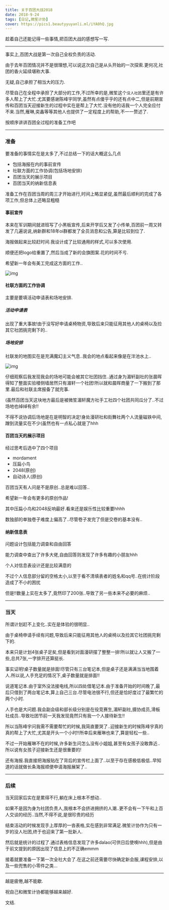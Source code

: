 ```yaml
---
title: 关于百团大战2018
date: 2018-9-24
tags: [日记,微笙计协]
cover: https://pics1.beautyyuyanli.ml/iYA0hQ.jpg
---
```


趁着自己还能记得一些事情,把百团大战的感想写一写.

***

事实上,百团大战是第一次自己全权负责的活动.

由于去年百团情况并不是很理想,可以说这次自己是从头开始的一次探索.更何况,社团的香火延续堪称大事.

无疑,自己承担了相当大的压力.

尽管自己在全程中承担了大部分的工作,不过所幸的是,微笙这个`没人社团`里还是有许多人帮上了大忙.尤其要感谢陈峰宇同学,虽然有点傻乎乎的还有点中二,但是前期宣传和百团当天迎接新生的过程中实在是帮上了大忙.没有他的话我一个人完全应付不来.当然,雁琳,奕鑫等等其他人也提供了一定程度上的帮助,不一一赘述了.

按顺序讲讲百团全过程的准备工作吧

***

### 准备

要准备的事情实在是太多了,不过总结一下的话大概这么几点

* 包括海报在内的事前宣传
* 社联方面的工作协调(包括场地安排)
* 百团当天的展示项目
* 百团当天的纳新信息表

准备工作在百团当周的周三才开始进行,时间上略显紧促,虽然最后顺利的完成了各项工作,但总体上还略显粗糙

#### 事前宣传

本来在军训期间就进班写了小黑板宣传,后来开学后又发了小传单,百团前一周又转发了几遍说说,纳新群和18年oi群都发了全员消息和公告,算是比较到位了.

海报做起来比较赶时间.我设计成了比较通用的样式,可以多次使用.

顺便还把logo给重置了,然后当成了新的会旗图案.花的时间不亏.

希望新一年会有美工完成这方面的工作..

![img]()

#### 社联方面的工作协调

主要是要填活动申请表和场地安排.

##### 活动申请表

出现了重大事故!由于没写好申请桌椅物资,导致后来只能征用其他人的桌椅以及捡其它社团挑完剩下的..

##### 场地安排

社联发的地图实在是充满魔幻主义气息..我会的地点看起来像是在泮池水上..

![img]()

仔细观察后我发现我会的场地可能会被其它社团挡住..通过身为湄轩副社的张晨晖得知了整面实验楼侧墙居然只有湄轩一个社团!所以就和晨晖商量了一下搬到了那里.最后和社联主席报备了就完事.

(虽然百团当天这块地方最后是被微笙湄轩魔方社手工社四个社团共同瓜分了..不过场地也绰绰有余!!

不得不说协调后场地是在是明智的决定!身处漫研社和街舞社两个人流量磁铁中间,蹭到流量实在不少(虽然也有一点私心就是了hhh

#### 百团当天的展示项目

经过思考后选中了四个项目

* mordament
* 压扁小鸟
* 2048(原创)
* 自动诗人(原创)

百团当天有人问是不是原创..总是难以回答..

希望新一年会有更多的原创作品!

其中压扁小鸟和2048反响最好.看来还是娱乐性比较重要hhhh

数独部的单独卷子难度上偏高了..尽管卷子发完了但是交卷的基本没有..

#### 纳新信息表

问题设计包括能力调查和自由回答

能力调查中查出了许多大佬,自由回答则发现了许多有趣的小朋友hhh

个人对信息表设计还是比较满意的

不过个人信息部分留的空格太小,以至于看不清填表者的姓名和qq号..在统计阶段造成了不小的困扰

但是!!数量上实在太多了,竟然印了200张..导致了另一些本来不必要的麻烦..

***

### 当天

所谓计划赶不上变化..实在是体验的很明显..

由于桌椅申请手续有问题,导致后来只能征用其他人的桌椅以及捡其它社团挑完剩下的.

本来只是计划4张桌子足矣,但是看到对面漫研摆了整整一排!所以就让人又搬了一些,总共7张,一字排开还算挺长.

事实证明!桌子数量就是排面!尽管只有三台笔记本,但是桌子还是满满当当地围着人.所以说,人手充足的情况下,桌子数量就是排面!!

说道笔记本.由于室外没法接电线,所以四处借笔记本.由于准备开始的时间晚了,最后只借到了两台笔记本,算上自己三台.尽管电池很不行,但还是恰好度过了最繁忙的两个小时.

人手也是大问题.我会副会级和部长级分别是在役竞赛生,湄轩副社,摄协成员,滑板社成员..导致社团节前一天我发现竟然只有我一个人接待新生!!

所以当陈峰宇问我需不需要帮忙的时候,我简直要哭了..迎接新生的时候陈峰宇真的真的帮上了大忙,尤其是开头一个小时!!所幸后来雁琳也来了,算是轻松一些..

不过一开始雁琳不在的时候,许多新生问怎么没有小姐姐,甚至有女孩子没敢靠近..所以说有女孩子迎接新生还是很重要的!

还有海报.我直接把海报贴在了背后的宣传栏上面了..以至于存在感极低极低..早知道的话就做长条海报顺便申请海报展架了..

***

### 后续

当天回家后实在是累得不行,躺在床上根本不想动..

如果不是因为身为社团负责人,我根本不会挤进拥挤的人潮..更不会有一下午和上百人交谈的经历..当然,不得不说,是很珍贵的经历

结束活动的时候发现手上厚厚的一沓表格,实在感到非常满足.微笙计协作为只有一岁的没人社团,终于也迎来了第一批新人.

然后就是统计的过程了.通过表格信息发现了许多dalao(可供日后使唤hhh),但是由于前文提到的原因出现了信息上的不正确emmm

接着就要准备一下第一次全社大会了.在这之前还需要尽快确定新会服,课程安排,以及一些兜售的小零件之类...

***

越是疲倦,越不能歇.

祝自己和微笙计协都能够越来越好.

文结.
